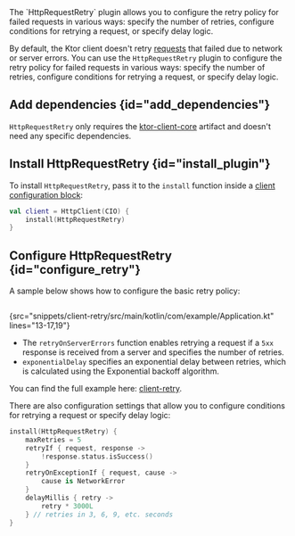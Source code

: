 [//]: # (title: Retrying failed requests)

<microformat>
<var name="example_name" value="client-retry"/>
<include src="lib.xml" include-id="download_example"/>
</microformat>

<excerpt>
The `HttpRequestRetry` plugin allows you to configure the retry policy for failed requests in various ways: specify the number of retries, configure conditions for retrying a request, or specify delay logic.
</excerpt>

By default, the Ktor client doesn't retry [requests](request.md) that failed due to network or server errors.
You can use the `HttpRequestRetry` plugin to configure the retry policy for failed requests in various ways: specify the number of retries, configure conditions for retrying a request, or specify delay logic.





## Add dependencies {id="add_dependencies"}
`HttpRequestRetry` only requires the [ktor-client-core](client.md#client-dependency) artifact and doesn't need any specific dependencies.

## Install HttpRequestRetry {id="install_plugin"}

To install `HttpRequestRetry`, pass it to the `install` function inside a [client configuration block](client.md#configure-client):
```kotlin
val client = HttpClient(CIO) {
    install(HttpRequestRetry)
}
```


## Configure HttpRequestRetry {id="configure_retry"}

A sample below shows how to configure the basic retry policy:

```kotlin
```
{src="snippets/client-retry/src/main/kotlin/com/example/Application.kt" lines="13-17,19"}

* The `retryOnServerErrors` function enables retrying a request if a `5xx` response is received from a server and specifies the number of retries.
* `exponentialDelay` specifies an exponential delay between retries, which is calculated using the Exponential backoff algorithm.

You can find the full example here: [client-retry](https://github.com/ktorio/ktor-documentation/tree/main/codeSnippets/snippets/client-retry).

There are also configuration settings that allow you to configure conditions for retrying a request or specify delay logic:

```kotlin
install(HttpRequestRetry) {
    maxRetries = 5
    retryIf { request, response ->
        !response.status.isSuccess()
    }
    retryOnExceptionIf { request, cause -> 
        cause is NetworkError 
    }
    delayMillis { retry -> 
        retry * 3000L 
    } // retries in 3, 6, 9, etc. seconds
}
```
